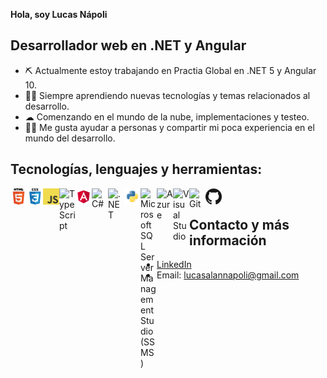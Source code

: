 **Hola, soy Lucas Nápoli**

## Desarrollador web en .NET y Angular 

 - ⛏ Actualmente estoy trabajando en Practia Global en .NET 5 y Angular 10.
- 👨‍💻 Siempre aprendiendo nuevas tecnologías y temas relacionados al desarrollo.
- ☁ Comenzando en el mundo de la nube, implementaciones y testeo.
- 👨‍🏫 Me gusta ayudar a personas y compartir mi poca experiencia en el mundo del desarrollo.

## Tecnologías, lenguajes y herramientas:
<img align="left" alt="HTML5" width="26px" src="https://raw.githubusercontent.com/github/explore/80688e429a7d4ef2fca1e82350fe8e3517d3494d/topics/html/html.png" />
<img align="left" alt="CSS3" width="26px" src="https://raw.githubusercontent.com/github/explore/80688e429a7d4ef2fca1e82350fe8e3517d3494d/topics/css/css.png" />
<img align="left" alt="JavaScript" width="26px" src="https://raw.githubusercontent.com/github/explore/80688e429a7d4ef2fca1e82350fe8e3517d3494d/topics/javascript/javascript.png" />
<img align="left" alt="TypeScript" width="26px" src="https://upload.wikimedia.org/wikipedia/commons/thumb/4/4c/Typescript_logo_2020.svg/512px-Typescript_logo_2020.svg.png" />
<img align="left" alt="Angular" width="26px" src="https://raw.githubusercontent.com/github/explore/80688e429a7d4ef2fca1e82350fe8e3517d3494d/topics/angular/angular.png" />
<img align="left" alt="C#" width="26px" src="https://docs.microsoft.com/es-es/windows/images/csharp-logo.png" />
<img align="left" alt=".NET" width="26px" src="https://upload.wikimedia.org/wikipedia/commons/thumb/a/a3/.NET_Logo.svg/1024px-.NET_Logo.svg.png" />
<img align="left" alt="Python" width="26px" src="https://raw.githubusercontent.com/github/explore/80688e429a7d4ef2fca1e82350fe8e3517d3494d/topics/python/python.png" />
<img align="left" alt="Microsoft SQL Server Management Studio (SSMS)" width="26px" src="https://www.edureka.co/blog/wp-content/uploads/2019/10/logo.png" />
<img align="left" alt="Azure" width="26px" src="https://cdn-icons-png.flaticon.com/512/873/873107.png" />
<img align="left" alt="Visual Studio" width="26px" src="https://upload.wikimedia.org/wikipedia/commons/thumb/5/59/Visual_Studio_Icon_2019.svg/1200px-Visual_Studio_Icon_2019.svg.png" /> 
<img align="left" alt="Git" width="26px" src="https://e7.pngegg.com/pngimages/713/558/png-clipart-computer-icons-pro-git-github-logo-text-logo-thumbnail.png" />
<img align="left" alt="GitHub" width="26px" src="https://raw.githubusercontent.com/github/explore/78df643247d429f6cc873026c0622819ad797942/topics/github/github.png" />
<br/>

## Contacto y más información

 - [LinkedIn](https://www.linkedin.com/in/lucasnapoli7/)
 - Email: lucasalannapoli@gmail.com
